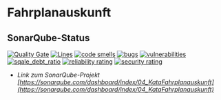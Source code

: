 # Fahrplanauskunft

## SonarQube-Status

[![Quality Gate](https://sonarqube.com/api/badges/gate?key=04_KataFahrplanauskunft)](https://sonarqube.com/dashboard/index/04_KataFahrplanauskunft) [![Lines](https://sonarqube.com/api/badges/measure?key=04_KataFahrplanauskunft&metric=lines)](https://sonarqube.com/dashboard/index/04_KataFahrplanauskunft) [![code smells](https://sonarqube.com/api/badges/measure?key=04_KataFahrplanauskunft&metric=code_smells)](https://sonarqube.com/dashboard/index/04_KataFahrplanauskunft) [![bugs](https://sonarqube.com/api/badges/measure?key=04_KataFahrplanauskunft&metric=bugs)](https://sonarqube.com/dashboard/index/04_KataFahrplanauskunft) [![vulnerabilities](https://sonarqube.com/api/badges/measure?key=04_KataFahrplanauskunft&metric=vulnerabilities)](https://sonarqube.com/dashboard/index/04_KataFahrplanauskunft) [![sqale_debt_ratio](https://sonarqube.com/api/badges/measure?key=04_KataFahrplanauskunft&metric=sqale_debt_ratio)](https://sonarqube.com/dashboard/index/04_KataFahrplanauskunft) [![reliability rating](https://sonarqube.com/api/badges/measure?key=04_KataFahrplanauskunft&metric=reliability_rating)](https://sonarqube.com/dashboard/index/04_KataFahrplanauskunft) [![security rating](https://sonarqube.com/api/badges/measure?key=04_KataFahrplanauskunft&metric=security_rating)](https://sonarqube.com/dashboard/index/04_KataFahrplanauskunft)

* *Link zum SonarQube-Projekt [https://sonarqube.com/dashboard/index/04_KataFahrplanauskunft](https://sonarqube.com/dashboard/index/04_KataFahrplanauskunft)*